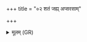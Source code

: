 +++
title = "०२ शतं जह्य् अप्सरसाम्"

+++
<details><summary>मूलम् (GR)</summary>

शतं जह्य् अप्सरसां  
शतं श्वन्वतीनाम् ।  
गन्धर्वपत्नीनां शतस्य-  
-इन्द्रो अपि कृतच् छिरः ॥
</details>